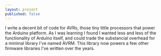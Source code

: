```yaml
---
layout: project
published: false
---
```


I write a decent bit of code for AVRs, those tiny little processors that power
the Arduino platform. As I was learning I found I wanted less and less of the
functionality of Arduino itself, and could trade the substancial overhead for
a minimal library I've named AVRM. This library now powers a few other firmware
libraries I've written over the years.
